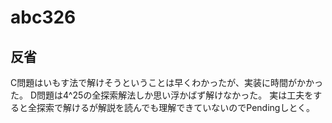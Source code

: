 # abc326

## 反省

C問題はいもす法で解けそうということは早くわかったが、実装に時間がかかった。
D問題は4^25の全探索解法しか思い浮かばず解けなかった。
実は工夫をすると全探索で解けるが解説を読んでも理解できていないのでPendingしとく。
